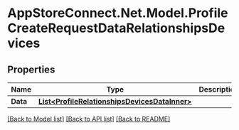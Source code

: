 # AppStoreConnect.Net.Model.ProfileCreateRequestDataRelationshipsDevices

## Properties

Name | Type | Description | Notes
------------ | ------------- | ------------- | -------------
**Data** | [**List&lt;ProfileRelationshipsDevicesDataInner&gt;**](ProfileRelationshipsDevicesDataInner.md) |  | [optional] 

[[Back to Model list]](../README.md#documentation-for-models) [[Back to API list]](../README.md#documentation-for-api-endpoints) [[Back to README]](../README.md)

